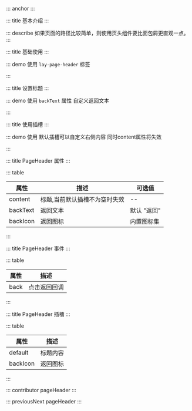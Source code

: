 ::: anchor
:::

::: title 基本介绍
:::

::: describe 如果页面的路径比较简单，则使用页头组件要比面包屑更直观一点。
:::

::: title 基础使用
:::

::: demo 使用 `lay-page-header` 标签

<template>
  <lay-page-header content="详情页面" @back="handleBack"></lay-page-header>
</template>

<script setup>
const handleBack=()=>{
  alert('点击返回回调')
}
</script>

:::

::: title 设置标题
:::

::: demo 使用 `backText` 属性  自定义返回文本

<template>
  <lay-page-header content="详情页面" backText="back" @back="handleBack"></lay-page-header>
</template>

<script setup>
const handleBack=()=>{
  alert('点击返回回调')
}
</script>

:::

::: title 使用插槽
:::

::: demo 使用 默认插槽可以自定义右侧内容  同时content属性将失效

<template>
  <lay-page-header backText="back" @back="handleBack">
    <span>Do what ever you want...</span>&nbsp;
    <lay-icon type="layui-icon-face-smile" color="red"></lay-icon> &nbsp;
    <lay-icon type="layui-icon-face-smile" color="orange"></lay-icon> &nbsp;
    <lay-icon type="layui-icon-face-smile" color="green"></lay-icon> &nbsp;
    <lay-icon type="layui-icon-face-smile" color="cyan"></lay-icon> &nbsp;
    <lay-icon type="layui-icon-face-smile" color="blue"></lay-icon> &nbsp;
    <lay-icon type="layui-icon-face-smile" color="black"></lay-icon> &nbsp;
  </lay-page-header>
</template>

<script setup>
const handleBack=()=>{
  alert('点击返回回调')
}
</script>

:::

::: title PageHeader 属性
:::

::: table

| 属性   | 描述 | 可选值         |
| ------ | ---- | -------------- |
| content| 标题,当前默认插槽不为空时失效 | --             |
| backText| 返回文本 | 默认 "返回"            |
| backIcon| 返回图标 | 内置图标集            |
:::

::: title PageHeader 事件
:::

::: table

| 属性   | 描述 |
| ------ | ---- | 
| back| 点击返回回调 |

:::

::: title PageHeader 插槽
:::

::: table

| 属性   | 描述 |
| ------ | ---- | 
| default | 标题内容 |
| backIcon| 返回图标 |

:::


::: contributor pageHeader
:::  

::: previousNext pageHeader
:::
